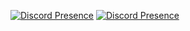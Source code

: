 [![Discord Presence](https://lanyard.cnrad.dev/api/1056965235971465246)](https://discord.com/users/1056965235971465246)
[![Discord Presence](https://lanyard.cnrad.dev/api/852629327891660881)](https://discord.com/users/852629327891660881)
